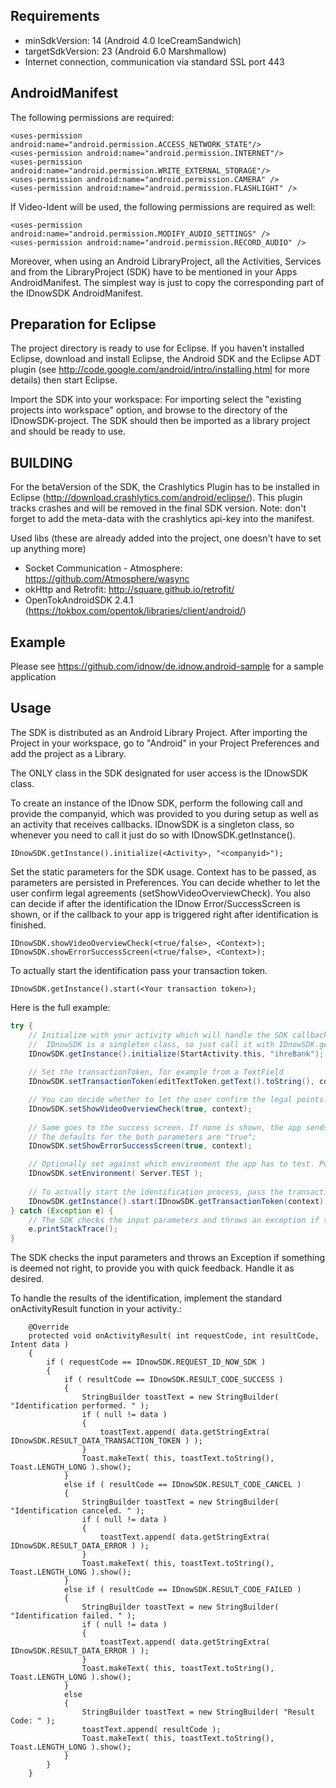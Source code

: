## Requirements

- minSdkVersion: 14  (Android 4.0 IceCreamSandwich)
- targetSdkVersion:	23 (Android 6.0 Marshmallow)
- Internet connection, communication via standard SSL port 443

## AndroidManifest

The following permissions are required:

```
<uses-permission android:name="android.permission.ACCESS_NETWORK_STATE"/>
<uses-permission android:name="android.permission.INTERNET"/>
<uses-permission android:name="android.permission.WRITE_EXTERNAL_STORAGE"/>
<uses-permission android:name="android.permission.CAMERA" />
<uses-permission android:name="android.permission.FLASHLIGHT" />
```

If Video-Ident will be used, the following permissions are required as well:

```
<uses-permission android:name="android.permission.MODIFY_AUDIO_SETTINGS" />
<uses-permission android:name="android.permission.RECORD_AUDIO" />
```

Moreover, when using an Android LibraryProject, all the Activities, Services and <uses-feature> from the LibraryProject (SDK) have to be mentioned in your Apps AndroidManifest. The simplest way is just to copy the corresponding part of the IDnowSDK AndroidManifest.

## Preparation for Eclipse

The project directory is ready to use for Eclipse.
If you haven't installed Eclipse, download and install Eclipse, the Android SDK and the Eclipse ADT
plugin (see http://code.google.com/android/intro/installing.html for more details)
then start Eclipse.

Import the SDK into your workspace:
For importing select the "existing projects into workspace" option, and browse to the directory of the IDnowSDK-project.
The SDK should then be imported as a library project and should be ready to use.

## BUILDING

For the betaVersion of the SDK, the Crashlytics Plugin has to be installed in Eclipse (http://download.crashlytics.com/android/eclipse/).
This plugin tracks crashes and will be removed in the final SDK version. 
Note: don't forget to add the meta-data with the crashlytics api-key into the manifest.

Used libs (these are already added into the project, one doesn't have to set up anything more)
- Socket Communication - Atmosphere: https://github.com/Atmosphere/wasync
- okHttp and Retrofit: http://square.github.io/retrofit/
- OpenTokAndroidSDK 2.4.1 (https://tokbox.com/opentok/libraries/client/android/)

## Example

Please see https://github.com/idnow/de.idnow.android-sample for a sample application

## Usage

The SDK is distributed as an Android Library Project.
After importing the Project in your workspace, go to "Android" in your Project Preferences and add the project as a Library.

The ONLY class in the SDK designated for user access is the IDnowSDK class.

To create an instance of the IDnow SDK, perform the following call and provide the companyid, which was provided to you during setup as well as an activity that receives callbacks. IDnowSDK is a singleton class, so whenever you need to call it just do so with IDnowSDK.getInstance().

```
IDnowSDK.getInstance().initialize(<Activity>, "<companyid>"); 
```

Set the static parameters for the SDK usage. Context has to be passed, as parameters are persisted in Preferences. You can decide whether to let the user confirm legal agreements (setShowVideoOverviewCheck).
You also can decide if after the identification the IDnow Error/SuccessScreen is shown, or if the callback to your app is triggered right after identification is finished.

```
IDnowSDK.showVideoOverviewCheck(<true/false>, <Context>);
IDnowSDK.showErrorSuccessScreen(<true/false>, <Context>);
```

To actually start the identification pass your transaction token.

```
IDnowSDK.getInstance().start(<Your transaction token>);
```

Here is the full example:

```java
try {
	// Initialize with your activity which will handle the SDK callback and pass the id of your company.
	//	IDnowSDK is a singleton class, so just call it with IDnowSDK.getInstance()
	IDnowSDK.getInstance().initialize(StartActivity.this, "ihreBank");
	
	// Set the transactionToken, for example from a TextField
	IDnowSDK.setTransactionToken(editTextToken.getText().toString(), context);

	// You can decide whether to let the user confirm the legal points.
	IDnowSDK.setShowVideoOverviewCheck(true, context);
	
	// Same goes to the success screen. If none is shown, the app sends the results right back.
	// The defaults for the both parameters are "true";
	IDnowSDK.setShowErrorSuccessScreen(true, context);

	// Optionally set against which environment the app has to test. Possibilities are DEV, TEST, LIVE, with LIVE being the default.
	IDnowSDK.setEnvironment( Server.TEST ); 
	
	// To actually start the identification process, pass the transactionToken.
	IDnowSDK.getInstance().start(IDnowSDK.getTransactionToken(context)); 
} catch (Exception e) {
	// The SDK checks the input parameters and throws an exception if they don't seem right.
	e.printStackTrace();
} 
```

The SDK checks the input parameters and throws an Exception if something is deemed not right, to provide you with quick feedback. Handle it as desired.

To handle the results of the identification, implement the standard onActivityResult function in your activity.:

```
	@Override
	protected void onActivityResult( int requestCode, int resultCode, Intent data )
	{
		if ( requestCode == IDnowSDK.REQUEST_ID_NOW_SDK )
		{
			if ( resultCode == IDnowSDK.RESULT_CODE_SUCCESS )
			{
				StringBuilder toastText = new StringBuilder( "Identification performed. " );
				if ( null != data )
				{
					toastText.append( data.getStringExtra( IDnowSDK.RESULT_DATA_TRANSACTION_TOKEN ) );
				}
				Toast.makeText( this, toastText.toString(), Toast.LENGTH_LONG ).show();
			}
			else if ( resultCode == IDnowSDK.RESULT_CODE_CANCEL )
			{
				StringBuilder toastText = new StringBuilder( "Identification canceled. " );
				if ( null != data )
				{
					toastText.append( data.getStringExtra( IDnowSDK.RESULT_DATA_ERROR ) );
				}
				Toast.makeText( this, toastText.toString(), Toast.LENGTH_LONG ).show();
			}
			else if ( resultCode == IDnowSDK.RESULT_CODE_FAILED )
			{
				StringBuilder toastText = new StringBuilder( "Identification failed. " );
				if ( null != data )
				{
					toastText.append( data.getStringExtra( IDnowSDK.RESULT_DATA_ERROR ) );
				}
				Toast.makeText( this, toastText.toString(), Toast.LENGTH_LONG ).show();
			}
			else
			{
				StringBuilder toastText = new StringBuilder( "Result Code: " );
				toastText.append( resultCode );
				Toast.makeText( this, toastText.toString(), Toast.LENGTH_LONG ).show();
			}
		}
	}
```
